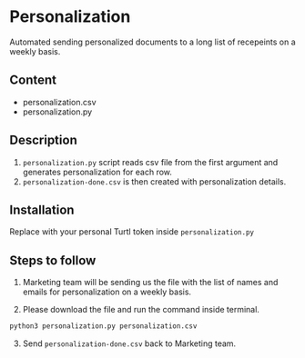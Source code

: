 # Personalization 

Automated sending personalized documents to a long list of recepeints on a weekly basis.

## Content
- personalization.csv
- personalization.py

## Description
1. `personalization.py` script reads csv file from the first argument and generates personalization for each row. 
2. `personalization-done.csv` is then created with personalization details.

## Installation
Replace <token> with your personal Turtl token inside `personalization.py`

## Steps to follow

1. Marketing team will be sending us the file with the list of names and emails for personalization on a weekly basis.

2. Please download the file and run the command inside terminal.

```sh
python3 personalization.py personalization.csv
```
3. Send `personalization-done.csv` back to Marketing team.
